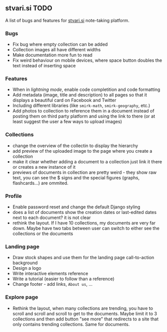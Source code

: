 ## stvari.si TODO

A list of bugs and features for [stvari.si](http://stvari.si) note-taking platform.

### Bugs
- Fix bug where empty collection can be added
- Collection images all have different widths
- Make documentation more fun to read
- Fix weird behaviour on mobile devices, where space button doubles the text instead of inserting space

### Features
- When in *lightning mode*, enable code completition and code formatting
- Add metadata (image, title and description) to all pages so that it displays a beautiful card on Facebook and Twitter
- Including different libraries (like `smirk-math`, `smirk-geography`, etc.)
- Add photos to collection to reference them in a document instead of posting them on third party platform and using the link to there (or at least suggest the user a few ways to upload images)

### Collections
- change the overview of the collectin to display the hierarchy
- add preview of the uploaded image to the page where you create a collection
- make it clear whether adding a document to a collection just link it there or creates a new instance of it
- previews of documents in collection are pretty weird - they show raw text, you can see the \$ signs and the special figures (graphs, flashcards...) are ommited.

### Profile
- Enable password reset and change the default Django styling
- does a list of documents show the creation dates or last-edited dates next to each document? it is not clear
- rethink the layout. If I have 10 collections, my documents are very far down. Maybe have two tabs between user can switch to either see the collections or the documents

### Landing page
- Draw stock shapes and use them for the landing page call-to-action background
- Design a logo
- Write interactive elements reference
- Write a tutorial (easier to follow than a reference)
- Change footer - add links, `About us`, ...

### Explore page
- Rethink the layout, when many collections are trending, you have to scroll and scroll and scroll to get to the documents. Maybe limit it to 3 collections and then add button "see more" that redirects to a site that only contains trending collections. Same for documents.